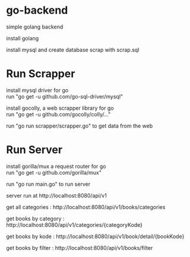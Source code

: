 # go-backend

simple golang backend

install golang

install mysql and create database scrap with scrap.sql

# Run Scrapper

install mysql driver for go  
run "go get -u github.com/go-sql-driver/mysql"

install gocolly, a web scrapper library for go  
run "go get -u github.com/gocolly/colly/..."

run "go run scrapper/scrapper.go" to get data from the web

# Run Server

install gorilla/mux a request router for go  
run "go get -u github.com/gorilla/mux"

run "go run main.go" to run server

server run at http://localhost:8080/api/v1

get all categories : http://localhost:8080/api/v1/books/categories

get books by category : http://localhost:8080/api/v1/categories/{categoryKode}

get books by kode : http://localhost:8080/api/v1/book/detail/{bookKode}

get books by filter : http://localhost:8080/api/v1/books/filter

